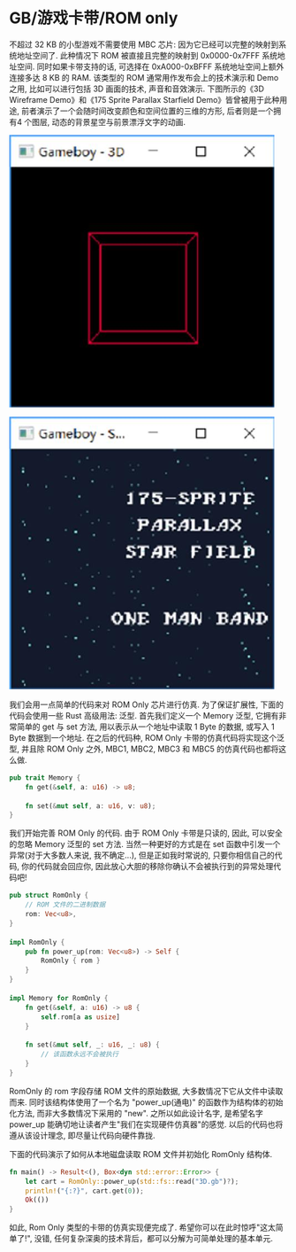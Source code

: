# GB/游戏卡带/ROM only

不超过 32 KB 的小型游戏不需要使用 MBC 芯片: 因为它已经可以完整的映射到系统地址空间了. 此种情况下 ROM 被直接且完整的映射到 0x0000-0x7FFF 系统地址空间. 同时如果卡带支持的话, 可选择在 0xA000-0xBFFF 系统地址空间上额外连接多达 8 KB 的 RAM. 该类型的 ROM 通常用作发布会上的技术演示和 Demo 之用, 比如可以进行包括 3D 画面的技术, 声音和音效演示. 下图所示的《3D Wireframe Demo》和《175 Sprite Parallax Starfield Demo》皆曾被用于此种用途, 前者演示了一个会随时间改变颜色和空间位置的三维的方形, 后者则是一个拥有4 个图层, 动态的背景星空与前景漂浮文字的动画.

![img](../../../img/gameboy/cartridge/rom_only/3d_wireframe_demo.jpg)

![img](../../../img/gameboy/cartridge/rom_only/175_sprite_parallax_starfield_demo.jpg)

我们会用一点简单的代码来对 ROM Only 芯片进行仿真. 为了保证扩展性, 下面的代码会使用一些 Rust 高级用法: 泛型. 首先我们定义一个 Memory 泛型, 它拥有非常简单的 get 与 set 方法, 用以表示从一个地址中读取 1 Byte 的数据, 或写入 1 Byte 数据到一个地址. 在之后的代码种, ROM Only 卡带的仿真代码将实现这个泛型, 并且除 ROM Only 之外, MBC1, MBC2, MBC3 和 MBC5 的仿真代码也都将这么做.

```rs
pub trait Memory {
    fn get(&self, a: u16) -> u8;

    fn set(&mut self, a: u16, v: u8);
}
```

我们开始完善 ROM Only 的代码. 由于 ROM Only 卡带是只读的, 因此, 可以安全的忽略 Memory 泛型的 set 方法. 当然一种更好的方式是在 set 函数中引发一个异常(对于大多数人来说, 我不确定...), 但是正如我时常说的, 只要你相信自己的代码, 你的代码就会回应你, 因此放心大胆的移除你确认不会被执行到的异常处理代码吧!

```rs
pub struct RomOnly {
    // ROM 文件的二进制数据
    rom: Vec<u8>,
}

impl RomOnly {
    pub fn power_up(rom: Vec<u8>) -> Self {
        RomOnly { rom }
    }
}

impl Memory for RomOnly {
    fn get(&self, a: u16) -> u8 {
        self.rom[a as usize]
    }

    fn set(&mut self, _: u16, _: u8) {
        // 该函数永远不会被执行
    }
}
```

RomOnly 的 rom 字段存储 ROM 文件的原始数据, 大多数情况下它从文件中读取而来. 同时该结构体使用了一个名为 "power_up(通电)" 的函数作为结构体的初始化方法, 而非大多数情况下采用的 "new". 之所以如此设计名字, 是希望名字 power_up 能确切地让读者产生"我们在实现硬件仿真器"的感觉. 以后的代码也将遵从该设计理念, 即尽量让代码向硬件靠拢.

下面的代码演示了如何从本地磁盘读取 ROM 文件并初始化 RomOnly 结构体.

```rs
fn main() -> Result<(), Box<dyn std::error::Error>> {
    let cart = RomOnly::power_up(std::fs::read("3D.gb")?);
    println!("{:?}", cart.get(0));
    Ok(())
}
```

如此, Rom Only 类型的卡带的仿真实现便完成了. 希望你可以在此时惊呼"这太简单了!", 没错, 任何复杂深奥的技术背后，都可以分解为可简单处理的基本单元.
